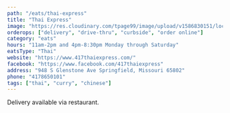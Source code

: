 ```yaml
---
path: "/eats/thai-express"
title: "Thai Express"
image: "https://res.cloudinary.com/tpage99/image/upload/v1586830151/local417eats/local417eatslogo.png"
orderops: ["delivery", "drive-thru", "curbside", "order online"]
category: "eats"
hours: "11am-2pm and 4pm-8:30pm Monday through Saturday"
eatsType: "Thai"
website: "https://www.417thaiexpress.com/"
facebook: "https://www.facebook.com/417thaiexpress"
address: "948 S Glenstone Ave Springfield, Missouri 65802"
phone: "4178650101"
tags: ["thai", "curry", "chinese"]
---
```


Delivery available via restaurant.